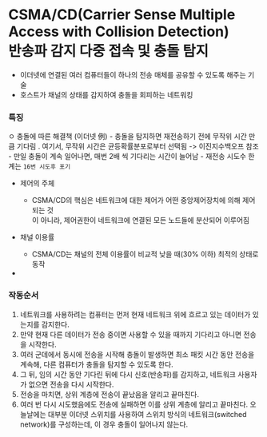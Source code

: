 # CSMA/CD(Carrier Sense Multiple Access with Collision Detection)<br> 반송파 감지 다중 접속 및 충돌 탐지

* 이더넷에 연결된 여러 컴퓨터들이 하나의 전송 매체를 공유할 수 있도록 해주는 기술
* 호스트가 채널의 상태를 감지하여 충돌을 회피하는 네트워킹

### 특징
  ㅇ 충돌에 따른 해결책 (이더넷 例)
     - 충돌을 탐지하면 재전송하기 전에 무작위 시간 만큼 기다림
        . 여기서, 무작위 시간은 균등확률분포로부터 선택됨  -> 이진지수백오프 참조
     - 만일 충돌이 계속 일어나면, 매번 2배 씩 기다리는 시간이 늘어남
     - 재전송 시도수 한계는 `16번 시도후 포기`

* 제어의 주체
  * CSMA/CD의 핵심은 네트워크에 대한 제어가 어떤 중앙제어장치에 의해 제어되는 것
       <br/>이 아니라, 제어권한이 네트워크에 연결된 모든 노드들에 분산되어 이루어짐

* 채널 이용률
  * CSMA/CD는 채널의 전체 이용률이 비교적 낮을 때(30% 이하) 최적의 상태로 동작

* 

### 작동순서
1. 네트워크를 사용하려는 컴퓨터는 먼저 현재 네트워크 위에 흐르고 있는 데이터가 있는지를 감지한다.
2. 만약 현재 다른 데이터가 전송 중이면 사용할 수 있을 때까지 기다리고 아니면 전송을 시작한다.
3. 여러 군데에서 동시에 전송을 시작해 충돌이 발생하면 최소 패킷 시간 동안 전송을 계속해, 다른 컴퓨터가 충돌을 탐지할 수 있도록 한다.
4. 그 뒤, 임의 시간 동안 기다린 뒤에 다시 신호(반송파)를 감지하고, 네트워크 사용자가 없으면 전송을 다시 시작한다.
5. 전송을 마치면, 상위 계층에 전송이 끝났음을 알리고 끝마친다.
6. 여러 번 다시 시도했음에도 전송에 실패하면 이를 상위 계층에 알리고 끝마친다.
오늘날에는 대부분 이더넷 스위치를 사용하여 스위치 방식의 네트워크(switched network)를 구성하는데, 이 경우 충돌이 일어나지 않는다.
